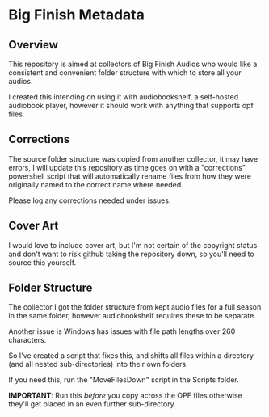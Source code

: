 # Big Finish Metadata

## Overview

This repository is aimed at collectors of Big Finish Audios who would like a consistent and convenient folder structure with which to store all your audios.

I created this intending on using it with audiobookshelf, a self-hosted audiobook player, however it should work with anything that supports opf files.

## Corrections

The source folder structure was copied from another collector, it may have errors, I will update this repository as time goes on with a "corrections" powershell script that will automatically rename files from how they were originally named to the correct name where needed.

Please log any corrections needed under issues.

## Cover Art

I would love to include cover art, but I'm not certain of the copyright status and don't want to risk github taking the repository down, so you'll need to source this yourself.

## Folder Structure

The collector I got the folder structure from kept audio files for a full season in the same folder, however audiobookshelf requires these to be separate.

Another issue is Windows has issues with file path lengths over 260 characters.

So I've created a script that fixes this, and shifts all files within a directory (and all nested sub-directories) into their own folders.

If you need this, run the "MoveFilesDown" script in the Scripts folder.

**IMPORTANT**: Run this *before* you copy across the OPF files otherwise they'll get placed in an even further sub-directory.